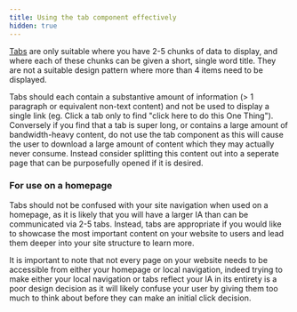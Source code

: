 ```yaml
---
title: Using the tab component effectively
hidden: true
---
```


[Tabs](/components/tabs) are only suitable where you have 2-5 chunks of data to display, and where each of these chunks can be given a short, single word title. They are not a suitable design pattern where more than 4 items need to be displayed. 

Tabs should each contain a substantive amount of information (> 1 paragraph or equivalent non-text content) and not be used to display a single link (eg. Click a tab only to find "click here to do this One Thing"). Conversely if you find that a tab is super long, or contains a large amount of bandwidth-heavy content, do not use the tab component as this will cause the user to download a large amount of content which they may actually never consume. Instead consider splitting this content out into a seperate page that can be purposefully opened if it is desired. 

### For use on a homepage

Tabs should not be confused with your site navigation when used on a homepage, as it is likely that you will have a larger IA than can be communicated via 2-5 tabs. Instead, tabs are appropriate if you would like to showcase the most important content on your website to users and lead them deeper into your site structure to learn more. 

It is important to note that not every page on your website needs to be accessible from either your homepage or local navigation, indeed trying to make either your local navigation or tabs reflect your IA in its entirety is a poor design decision as it will likely confuse your user by giving them too much to think about before they can make an initial click decision. 